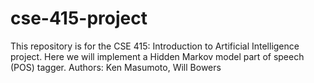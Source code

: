 # cse-415-project
This repository is for the CSE 415: Introduction to Artificial Intelligence project. Here we will implement a Hidden Markov model part of speech (POS) tagger. Authors: Ken Masumoto, Will Bowers
